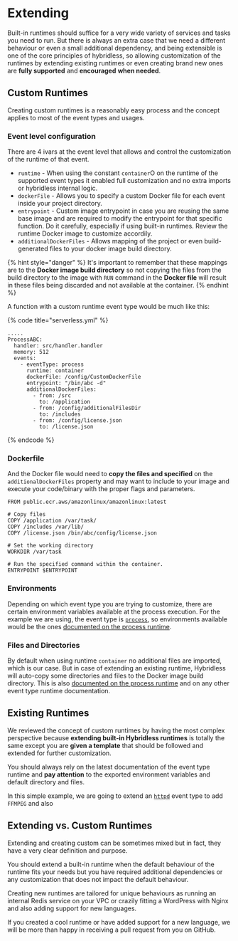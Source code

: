 # Extending

Built-in runtimes should suffice for a very wide variety of services and tasks you need to run. But there is always an extra case that we need a different behaviour or even a small additional dependency, and being extensible is one of the core principles of hybridless, so allowing customization of the runtimes by extending existing runtimes or even creating brand new ones are **fully supported** and **encouraged** **when needed**.



## Custom Runtimes

Creating custom runtimes is a reasonably easy process and the concept applies to most of the event types and usages.

### Event level configuration

There are 4 ivars at the event level that allows and control the customization of the runtime of that event.

* `runtime` - When using the constant `container`O on the runtime of the supported event types it enabled full customization and no extra imports or hybridless internal logic. 
* `dockerFile` - Allows you to specify a custom Docker file for each event inside your project directory. 
* `entrypoint` - Custom image entrypoint in case you are reusing the same base image and are required to modify the entrypoint for that specific function. Do it carefully, especially if using built-in runtimes. Review the runtime Docker image to customize accordily. 
* `additionalDockerFiles` - Allows mapping of the project or even build-generated files to your docker image build directory. 

{% hint style="danger" %}
It's important to remember that these mappings are to the **Docker image build directory** so not copying the files from the build directory to the image with `RUN`  command in the **Docker file** will result in these files being discarded and not available at the container.
{% endhint %}

A function with a custom runtime event type would be much like this:

{% code title="serverless.yml" %}
```text
.....
ProcessABC:
  handler: src/handler.handler
  memory: 512
  events:
    - eventType: process
      runtime: container
      dockerFile: /config/CustomDockerFile
      entrypoint: "/bin/abc -d"
      additionalDockerFiles:
        - from: /src
          to: /application
        - from: /config/additionalFilesDir
          to: /includes
        - from: /config/license.json
          to: /license.json
```
{% endcode %}

### Dockerfile

And the Docker file would need to **copy the files and specified** on the `additionalDockerFiles` property and may want to include to your image and execute your code/binary with the proper flags and parameters.

```text
FROM public.ecr.aws/amazonlinux/amazonlinux:latest

# Copy files
COPY /application /var/task/
COPY /includes /var/lib/
COPY /license.json /bin/abc/config/license.json

# Set the working directory
WORKDIR /var/task

# Run the specified command within the container.
ENTRYPOINT $ENTRYPOINT
```

### Environments

Depending on which event type you are trying to customize, there are certain environment variables available at the process execution. For the example we are using, the event type is [`process`](../api-reference/function-reference/function-type-process.md), so environments available would be the ones [documented on the process runtime](runtimes-matrix/process-available-runtimes.md#exposed-ivars). 

### Files and Directories

By default when using runtime `container` no additional files are imported, which is our case. But in case of extending an existing runtime, Hybridless will auto-copy some directories and files to the Docker image build directory. This is also [documented on the process runtime](runtimes-matrix/process-available-runtimes.md#directory-and-files) and on any other event type runtime documentation.



## Existing Runtimes

We reviewed the concept of custom runtimes by having the most complex perspective because **extending built-in Hybridless runtimes** is totally the same except you are **given a template** that should be followed and extended for further customization.

You should always rely on the latest documentation of the event type runtime and **pay attention** to the exported environment variables and default directory and files.

In this simple example, we are going to extend an [`httpd`](../api-reference/function-reference/function-type-httpd.md) event type to add `FFMPEG` and also  

## Extending vs. Custom Runtimes

Extending and creating custom can be sometimes mixed but in fact, they have a very clear definition and purpose.

You should extend a built-in runtime when the default behaviour of the runtime fits your needs but you have required additional dependencies or any customization that does not impact the default behaviour.

Creating new runtimes are tailored for unique behaviours as running an internal Redis service on your VPC or crazily fitting a WordPress with Nginx and also adding support for new languages.

If you created a cool runtime or have added support for a new language, we will be more than happy in receiving a pull request from you on GitHub.

